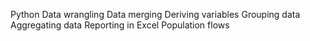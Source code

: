 Python
Data wrangling
Data merging
Deriving variables
Grouping data
Aggregating data
Reporting in Excel
Population flows
